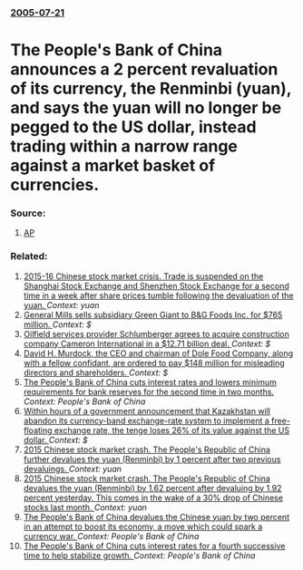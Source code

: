 ### [2005-07-21](/news/2005/07/21/index.md)

#  The People's Bank of China announces a 2 percent revaluation of its currency, the Renminbi (yuan), and says the yuan will no longer be pegged to the US dollar, instead trading within a narrow range against a market basket of currencies. 




### Source:

1. [AP](http://news.yahoo.com/s/ap/20050721/ap_on_bi_ge/china_currency)

### Related:

1. [2015-16 Chinese stock market crisis. Trade is suspended on the Shanghai Stock Exchange and Shenzhen Stock Exchange for a second time in a week after share prices tumble following the devaluation of the yuan. ](/news/2016/01/7/2015-16-chinese-stock-market-crisis-trade-is-suspended-on-the-shanghai-stock-exchange-and-shenzhen-stock-exchange-for-a-second-time-in-a.md) _Context: yuan_
2. [General Mills sells subsidiary Green Giant to B&G Foods Inc. for $765 million. ](/news/2015/09/4/general-mills-sells-subsidiary-green-giant-to-b-g-foods-inc-for-765-million.md) _Context: $_
3. [Oilfield services provider Schlumberger agrees to acquire construction company Cameron International in a $12.71 billion deal. ](/news/2015/08/27/oilfield-services-provider-schlumberger-agrees-to-acquire-construction-company-cameron-international-in-a-12-71-billion-deal.md) _Context: $_
4. [David H. Murdock, the CEO and chairman of Dole Food Company, along with a fellow confidant, are ordered to pay $148 million for misleading directors and shareholders. ](/news/2015/08/27/david-h-murdock-the-ceo-and-chairman-of-dole-food-company-along-with-a-fellow-confidant-are-ordered-to-pay-148-million-for-misleading-d.md) _Context: $_
5. [The People's Bank of China cuts interest rates and lowers minimum requirements for bank reserves for the second time in two months. ](/news/2015/08/25/the-people-s-bank-of-china-cuts-interest-rates-and-lowers-minimum-requirements-for-bank-reserves-for-the-second-time-in-two-months.md) _Context: People's Bank of China_
6. [Within hours of a government announcement that Kazakhstan will abandon its currency-band exchange-rate system to implement a free-floating exchange rate, the tenge loses 26% of its value against the US dollar. ](/news/2015/08/20/within-hours-of-a-government-announcement-that-kazakhstan-will-abandon-its-currency-band-exchange-rate-system-to-implement-a-free-floating-e.md) _Context: $_
7. [2015 Chinese stock market crash. The People's Republic of China further devalues the yuan (Renminbi) by 1 percent after two previous devaluings. ](/news/2015/08/13/2015-chinese-stock-market-crash-the-people-s-republic-of-china-further-devalues-the-yuan-renminbi-by-1-percent-after-two-previous-devalui.md) _Context: yuan_
8. [2015 Chinese stock market crash. The People's Republic of China devalues the yuan (Renminbi) by 1.62 percent after devaluing by 1.92 percent yesterday. This comes in the wake of a 30% drop of Chinese stocks last month. ](/news/2015/08/12/2015-chinese-stock-market-crash-the-people-s-republic-of-china-devalues-the-yuan-renminbi-by-1-62-percent-after-devaluing-by-1-92-percent.md) _Context: yuan_
9. [The People's Bank of China devalues the Chinese yuan by two percent in an attempt to boost its economy, a move which could spark a currency war. ](/news/2015/08/11/the-people-s-bank-of-china-devalues-the-chinese-yuan-by-two-percent-in-an-attempt-to-boost-its-economy-a-move-which-could-spark-a-currency.md) _Context: People's Bank of China_
10. [The People's Bank of China cuts interest rates for a fourth successive time to help stabilize growth. ](/news/2015/06/27/the-people-s-bank-of-china-cuts-interest-rates-for-a-fourth-successive-time-to-help-stabilize-growth.md) _Context: People's Bank of China_

